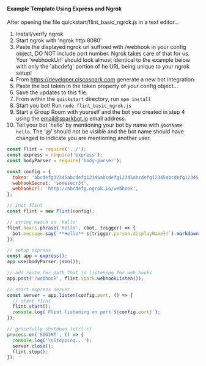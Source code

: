 #### Example Template Using Express and Ngrok

After opening the file quickstart/flint_basic_ngrok.js in a text editor...

1. Install/verify ngrok
2. Start ngrok with 'ngrok http 8080'
3. Paste the displayed ngrok url suffixed with /webhook in your config object,
   DO NOT include port number. Ngrok takes care of that for us. Your
   'webhookUrl' should look almost identical to the example below with only the
   'abcdefg' portion of he URL being unique to your ngrok setup!
4. From https://developer.ciscospark.com generate a new bot integration.
5. Paste the bot token in the token property of your config object...
6. Save the updates to this file.
7. From within the `quickstart` directory, run `npm install`
8. Start you bot! Run `node flint_basic_ngrok.js`
9. Start a Group Room with yourself and the bot you created in step 4 using the
   email@sparkbot.io email address.
10. Tell your bot 'hello' by mentioning your bot by name with `@botName hello`.
    The '@' should not be visible and the bot name should have changed to
    indicate you are mentioning another user.

```js
const Flint = require('../');
const express = require('express');
const bodyParser = require('body-parser');

const config = {
  token: 'abcdefg12345abcdefg12345abcdefg12345abcdefg12345abcdefg12345',
  webhookSecret: 'somesecr3t',
  webhookUrl: 'http://abcdefg.ngrok.io/webhook',
};

// init flint
const flint = new Flint(config);

// string match on 'hello'
flint.hears.phrase('hello', (bot, trigger) => {
  bot.message.say(`**Hello** ${trigger.person.displayName}!`).markdown();
});

// setup express
const app = express();
app.use(bodyParser.json());

// add route for path that is listening for web hooks
app.post('/webhook', flint.spark.webhookListen());

// start express server
const server = app.listen(config.port, () => {
  // start flint
  flint.start();
  console.log(`Flint listening on port ${config.port}`);
});

// gracefully shutdown (ctrl-c)
process.on('SIGINT', () => {
  console.log('\nStopping...');
  server.close();
  flint.stop();
});
```
